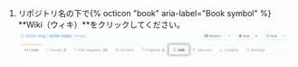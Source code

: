 1. リポジトリ名の下で{% octicon "book" aria-label="Book symbol" %} **Wiki（ウィキ）**をクリックしてください。 ![ウィキメニューリンク](/assets/images/help/wiki/wiki_menu_link.png)
